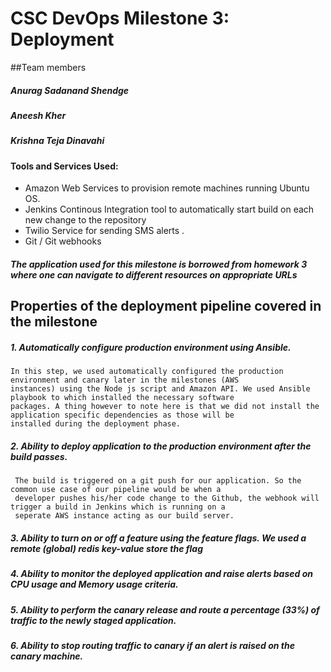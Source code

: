 # CSC DevOps Milestone 3: Deployment

##Team members
##### Anurag Sadanand Shendge 
##### Aneesh Kher  
##### Krishna Teja Dinavahi 


#### Tools and Services Used:
 * Amazon Web Services to provision remote machines running Ubuntu OS.   
 * Jenkins Continous Integration tool to automatically start build on each new change to the repository
 * Twilio Service for sending SMS alerts . 
 * Git / Git webhooks

 
##### The application used for this milestone is borrowed from homework 3 where one can navigate to different resources on appropriate URLs

## Properties of the deployment pipeline covered in the milestone

#####  1. Automatically configure production environment using Ansible.
    In this step, we used automatically configured the production environment and canary later in the milestones (AWS 
    instances) using the Node js script and Amazon API. We used Ansible playbook to which installed the necessary software 
    packages. A thing however to note here is that we did not install the application specific dependencies as those will be
    installed during the deployment phase.

#####  2. Ability to deploy application to the production environment after the build passes.
     The build is triggered on a git push for our application. So the common use case of our pipeline would be when a 
     developer pushes his/her code change to the Github, the webhook will trigger a build in Jenkins which is running on a 
     seperate AWS instance acting as our build server.
#####  3. Ability to turn on or off a feature using the feature flags. We used a remote (global) redis key-value store the flag
  
#####  4. Ability to monitor the deployed application and raise alerts based on CPU usage and Memory usage criteria.

##### 5. Ability to perform the canary release and route a percentage (33%) of traffic to the newly staged application.

##### 6. Ability to stop routing traffic to canary if an alert is raised on the canary machine.





